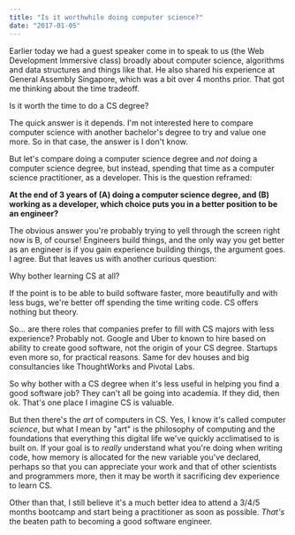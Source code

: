 ```yaml
---
title: "Is it worthwhile doing computer science?"
date: "2017-01-05"
---
```


Earlier today we had a guest speaker come in to speak to us (the Web Development Immersive class) broadly about computer science, algorithms and data structures and things like that. He also shared his experience at General Assembly Singapore, which was a bit over 4 months prior. That got me thinking about the time tradeoff.

Is it worth the time to do a CS degree?

The quick answer is it depends. I'm not interested here to compare computer science with another bachelor's degree to try and value one more. So in that case, the answer is I don't know.

But let's compare doing a computer science degree and _not_ doing a computer science degree, but instead, spending that time as a computer science practitioner, as a developer. This is the question reframed:

**At the end of 3 years of (A) doing a computer science degree, and (B) working as a developer, which choice puts you in a better position to be an engineer?**

The obvious answer you're probably trying to yell through the screen right now is B, of course! Engineers build things, and the only way you get better as an engineer is if you gain experience building things, the argument goes. I agree. But that leaves us with another curious question:

Why bother learning CS at all?

If the point is to be able to build software faster, more beautifully and with less bugs, we're better off spending the time writing code. CS offers nothing but theory.

So... are there roles that companies prefer to fill with CS majors with less experience? Probably not. Google and Uber to known to hire based on ability to create good software, not the origin of your CS degree. Startups even more so, for practical reasons. Same for dev houses and big consultancies like ThoughtWorks and Pivotal Labs.

So why bother with a CS degree when it's less useful in helping you find a good software job? They can't all be going into academia. If they did, then ok. That's one place I imagine CS is valuable.

But then there's the _art_ of computers in CS. Yes, I know it's called computer _science_, but what I mean by "art" is the philosophy of computing and the foundations that everything this digital life we've quickly acclimatised to is built on. If your goal is to _really_ understand what you're doing when writing code, how memory is allocated for the new variable you've declared, perhaps so that you can appreciate your work and that of other scientists and programmers more, then it may be worth it sacrificing dev experience to learn CS.

Other than that, I still believe it's a much better idea to attend a 3/4/5 months bootcamp and start being a practitioner as soon as possible. _That's_ the beaten path to becoming a good software engineer.

